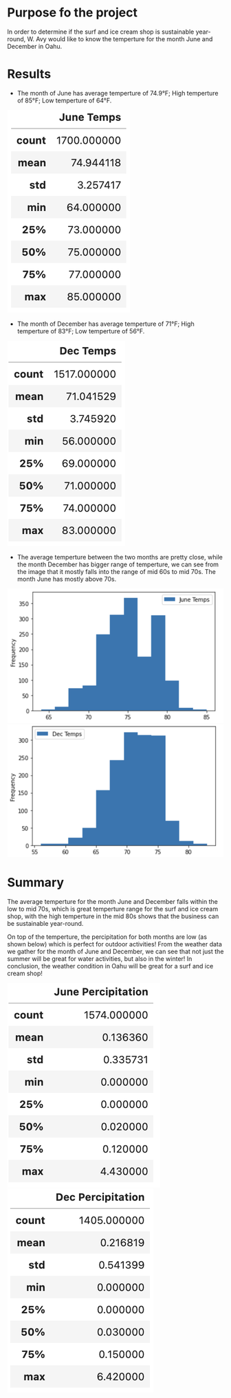 # Purpose fo the project
In order to determine if the surf and ice cream shop is sustainable year-round, W. Avy would like to know the temperture for the month June and December in Oahu.

# Results

- The month of June has average temperture of 74.9°F; High temperture of 85°F; Low temperture of 64°F.

![June Temperture](Resources/june_temp_summary.png)

- The month of December has average temperture of 71°F; High temperture of 83°F; Low temperture of 56°F.

![December Temperture](Resources/dec_temp_summary.png)

- The average temperture between the two months are pretty close, while the month December has bigger range of temperture, we can see from the image that it mostly falls into the range of mid 60s to mid 70s. The month June has mostly above 70s. 

![June Temp Histogram](Resources/june_temp_hist.png)
![December Temp Histogram](Resources/dec_temp_hist.png)

# Summary
The average temperture for the month June and December falls within the low to mid 70s, which is great temperture range for the surf and ice cream shop, with the high temperture in the mid 80s shows that the business can be sustainable year-round.

On top of the temperture, the percipitation for both months are low (as shown below) which is perfect for outdoor activities! From the weather data we gather for the month of June and December, we can see that not just the summer will be great for water activities, but also in the winter! In conclusion, the weather condition in Oahu will be great for a surf and ice cream shop!

![June Percipitation](Resources/june_prcp_summary.png)
![December Percipitation](Resources/dec_prcp_summary.png)

